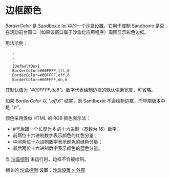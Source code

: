 # 边框颜色

_BorderColor_ 是 [Sandboxie Ini](SandboxieIni.md) 中的一个沙盒设置。它用于控制 Sandboxie 是否在活动前台窗口（如果该窗口属于沙盒化应用程序）周围显示彩色边框。

用法示例：

```
   .
   .
   .
   [DefaultBox]
   BorderColor=#00FFFF,ttl,6
   BorderColor=#00FFFF,off,6
   BorderColor=#00FFFF,on,6
```
其默认值为 _"#00FFFF,ttl,6"_。数字代表绘制边框的默认像素宽度，可省略。

如果 _BorderColor_ 以 _",off,6"_ 结尾，则 Sandboxie 不会绘制边框，而早期版本中是 _",n"_。

颜色采用类似 HTML 的 RGB 颜色表示法：

*   #号后跟一个长度为 6 的十六进制（基数为 16）数字；
*   前两位十六进制数字表示颜色的红色分量；
*   中间两位十六进制数字表示颜色的绿色分量；
*   最后两位十六进制数字表示颜色的蓝色分量。

当 [沙盒控制](SandboxieControl.md) 未运行时，边框不会被绘制。

相关的 [沙盒控制](SandboxieControl.md) 设置：[沙盒设置 > 外观](AppearanceSettings.md)